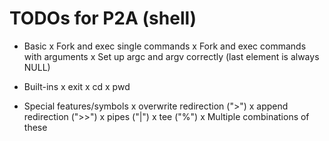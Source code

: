 # TODOs for P2A (shell)

- Basic
  x Fork and exec single commands
  x Fork and exec commands with arguments
  x Set up argc and argv correctly (last element is always NULL)

- Built-ins
  x exit
  x cd
  x pwd

- Special features/symbols
  x overwrite redirection (">")
  x append redirection (">>")
  x pipes ("|")
  x tee ("%")
  x Multiple combinations of these
